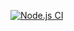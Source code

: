 [![Node.js CI](https://github.com/niki8533/actions/actions/workflows/node.js.yml/badge.svg)](https://github.com/niki8533/actions/actions/workflows/node.js.yml)
